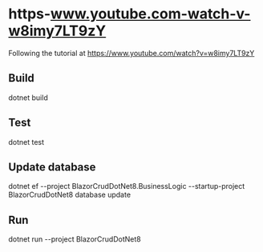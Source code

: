 # https-www.youtube.com-watch-v-w8imy7LT9zY
Following the tutorial at https://www.youtube.com/watch?v=w8imy7LT9zY

## Build

dotnet build

## Test

dotnet test

## Update database

dotnet ef --project BlazorCrudDotNet8.BusinessLogic --startup-project BlazorCrudDotNet8 database update

## Run

dotnet run --project BlazorCrudDotNet8
